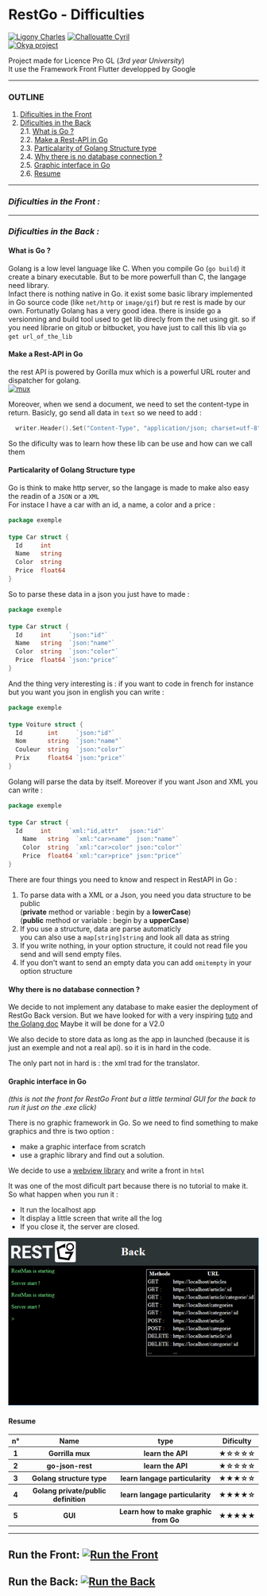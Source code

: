 # RestGo - Difficulties  
[![Ligony Charles](https://img.shields.io/badge/Charles-LinkedIn-1E90E7.svg)](https://www.linkedin.com/in/charles-ligony-893177134/)
[![Challouatte Cyril](https://img.shields.io/badge/Cyril-LinkedIn-1E90E7.svg)](https://www.linkedin.com/in/cyril-challouatte-824021160/)  
[![Okya project](https://img.shields.io/badge/%C3%98kya-Official-0c2461.svg)]()

Project made for Licence Pro GL (_3rd year University_)  
It use the Framework Front Flutter developped by Google

***
### OUTLINE
 1. [Dificulties in the Front](./README.md#dificulties-in-the-front-)  
 2. [Dificulties in the Back](./README.md#dificulties-in-the-back-)  
 	2.1. [What is Go ?](./README.md#what-is-go-)  
	2.2. [Make a Rest-API in Go](./README.md#make-a-rest-api-in-go)  
	2.3. [Particalarity of Golang Structure type](./README.md#particalarity-of-golang-structure-type)  
	2.4. [Why there is no database connection ?](./README.md#why-there-is-no-database-connection-)  
	2.5. [Graphic interface in Go](./README.md#graphic-interface-in-go)  
	2.6. [Resume](./README.md#resume)  
	
***
### _Dificulties in the Front :_

***
### _Dificulties in the Back :_
#### What is Go ?
Golang is a low level language like C. When you compile Go (`go build`) it create a binary executable. But to be more powerfull than C, the langage need library.  
Infact there is nothing native in Go. it exist some basic library implemented in Go source code (like `net/http` or `image/gif`) but re rest is made by our own.
Fortunatly Golang has a very good idea. there is inside go a versionning and build tool used to get lib direcly from the net using git. so if you need librarie on gitub or bitbucket, you have just to call this lib via `go get url_of_the_lib`

#### Make a Rest-API in Go
the rest API is powered by Gorilla mux which is a powerful URL router and dispatcher for golang.  
[![mux](http://www.gorillatoolkit.org/static/images/gorilla-icon-64.png)]() 

Moreover, when we send a document, we need to set the content-type in return.
Basicly, go send all data in `text` so we need to add :
```Go
  writer.Header().Set("Content-Type", "application/json; charset=utf-8")
```

So the dificulty was to learn how these lib can be use and how can we call them

#### Particalarity of Golang Structure type
Go is think to make http server, so the langage is made to make also easy the readin of a `JSON` or a `XML`  
For instace I have a car with an id, a name, a color and a price :
```Go
package exemple

type Car struct {
  Id     int
  Name   string
  Color  string
  Price  float64
}
```
So to parse these data in a json you just have to made :  
```Go
package exemple

type Car struct {
  Id     int     `json:"id"`
  Name   string  `json:"name"`
  Color  string  `json:"color"`
  Price  float64 `json:"price"`
}
```

And the thing very interesting is : if you want to code in french for instance but you want you json in english you can write :
```Go
package exemple

type Voiture struct {
  Id       int     `json:"id"`
  Nom      string  `json:"name"`
  Couleur  string  `json:"color"`
  Prix     float64 `json:"price"`
}
```

Golang will parse the data by itself. Moreover if you want Json and XML you can write :
```Go
package exemple

type Car struct {
  Id     int     `xml:"id,attr"   json:"id"`
	Name   string  `xml:"car>name"  json:"name"`
	Color  string  `xml:"car>color" json:"color"`
	Price  float64 `xml:"car>price" json:"price"`
}
```

There are four things you need to know and respect in RestAPI in Go :  
  1. To parse data with a XML or a Json, you need you data structure to be public  
      (__private__ method or variable : begin by a __lowerCase__)  
      (__public__  method or variable : begin by a __upperCase__)
  2. If you use a structure, data are parse automaticly  
      you can also use a `map[string]string` and look all data as string
  3. If you write nothing, in your option structure, it could not read file you send and will send empty files.  
  4. If you don't want to send an empty data you can add `omitempty` in your option structure

#### Why there is no database connection ?
We decide to not implement any database to make easier the deployment of RestGo Back version.
But we have looked for with a very inspiring [tuto](https://www.alexedwards.net/blog/practical-persistence-sql) and [the Golang 
doc](https://golang.org/pkg/database/sql/)
Maybe it will be done for a V2.0

We also decide to store data as long as the app in launched (because it is just an exemple and not a real api). so it is in hard in the code.

The only part not in hard is : the xml trad for the translator.


#### Graphic interface in Go
_(this is not the front for RestGo Front but a little terminal GUI for the back to run it just on the .exe click)_

There is no graphic framework in Go. So we need to find something to make graphics and thre is two option :
  - make a graphic interface from scratch
  - use a graphic library and find out a solution.

We decide to use a [webview library](https://github.com/zserge/webview) and write a front in `html`

It was one of the most dificult part because there is no tutorial to make it.  
So what happen when you run it :
  - It run the localhost app
  - It display a little screen that write all the log
  - If you close it, the server are closed.

[![restGo Back GUI](./restGoBackGUI.png)]()

#### Resume

<table>
  <tr>
    <th>n°</th><th>Name</th>        <th>type</th>         <th>Dificulty</th>
  </tr><tr>
    <th>1</th> <th>Gorrilla mux</th><th>learn the API</th><th>★☆☆☆☆</th>
  </tr><tr>
    <th>2</th><th>go-json-rest</th> <th>learn the API</th><th>★☆☆☆☆</th>
  </tr><tr>
    <th>3</th><th>Golang structure type</th><th>learn langage particularity</th><th>★★★☆☆</th>
  </tr><tr>
    <th>4</th><th>Golang private/public definition</th><th>learn langage particularity</th><th>★★★★☆</th>
  </tr><tr>
    <th>5</th><th>GUI</th><th>Learn how to make graphic from Go</th><th>★★★★★</th>
  </tr>

</table>


***

## Run the Front:  [![Run the Front](https://img.shields.io/badge/ReadMe-Front-5BC7F8.svg)](https://github.com/CharlesLgn/RestGo/blob/master/RestManFront/README.md)  

## Run the Back:   [![Run the Back](https://img.shields.io/badge/ReadMe-Back-75CEDE.svg)](https://github.com/CharlesLgn/RestGo/blob/master/RestGoBack/README.md)

